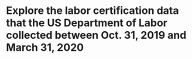 # Explore the labor certification data that the US Department of Labor collected between Oct. 31, 2019 and March 31, 2020
